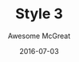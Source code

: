 ---
layout: post
author: Awesome McGreat
title: Style 3
date: 2016-07-03
tagline: Sed nisl arcu euismod sit amet nisi lorem etiam dolor veroeros et feugiat.
image: images/pic10.jpg
# Image position options: center center, top center, 25% 25%
imagePosition: 25% 25%
---